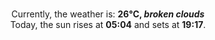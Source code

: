 <p  align="center"><br/>Currently, the weather is: <b> 26°C, <i>broken clouds</i></b></br>Today, the sun rises at <b>05:04</b> and sets at <b>19:17</b>.</p>